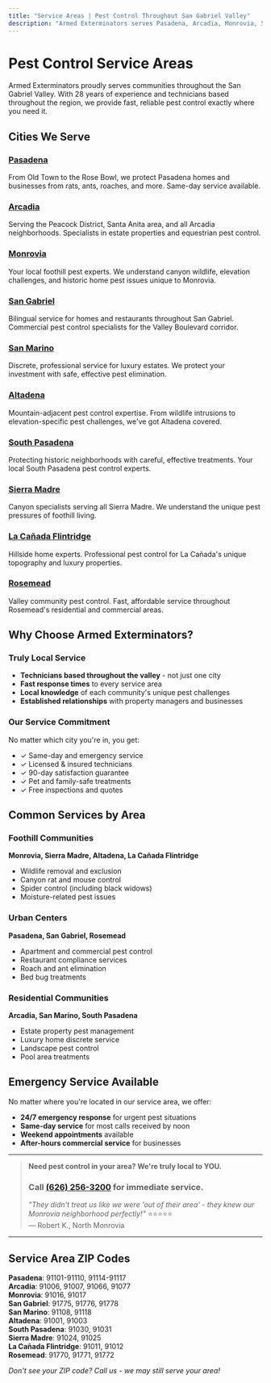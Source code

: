 ```yaml
---
title: "Service Areas | Pest Control Throughout San Gabriel Valley"
description: "Armed Exterminators serves Pasadena, Arcadia, Monrovia, San Gabriel & more. Family-owned local pest control. Same-day service. Call (626) 256-3200."
---
```


# Pest Control Service Areas

Armed Exterminators proudly serves communities throughout the San Gabriel Valley. With 28 years of experience and technicians based throughout the region, we provide fast, reliable pest control exactly where you need it.

## Cities We Serve

<div class="service-areas-grid">

### [Pasadena](/locations/pasadena/)
From Old Town to the Rose Bowl, we protect Pasadena homes and businesses from rats, ants, roaches, and more. Same-day service available.

### [Arcadia](/locations/arcadia/)
Serving the Peacock District, Santa Anita area, and all Arcadia neighborhoods. Specialists in estate properties and equestrian pest control.

### [Monrovia](/locations/monrovia/)
Your local foothill pest experts. We understand canyon wildlife, elevation challenges, and historic home pest issues unique to Monrovia.

### [San Gabriel](/locations/san-gabriel/)
Bilingual service for homes and restaurants throughout San Gabriel. Commercial pest control specialists for the Valley Boulevard corridor.

### [San Marino](/locations/san-marino/)
Discrete, professional service for luxury estates. We protect your investment with safe, effective pest elimination.

### [Altadena](/locations/altadena/)
Mountain-adjacent pest control expertise. From wildlife intrusions to elevation-specific pest challenges, we've got Altadena covered.

### [South Pasadena](/locations/south-pasadena/)
Protecting historic neighborhoods with careful, effective treatments. Your local South Pasadena pest control experts.

### [Sierra Madre](/locations/sierra-madre/)
Canyon specialists serving all Sierra Madre. We understand the unique pest pressures of foothill living.

### [La Cañada Flintridge](/locations/la-canada-flintridge/)
Hillside home experts. Professional pest control for La Cañada's unique topography and luxury properties.

### [Rosemead](/locations/rosemead/)
Valley community pest control. Fast, affordable service throughout Rosemead's residential and commercial areas.

</div>

## Why Choose Armed Exterminators?

### Truly Local Service
- **Technicians based throughout the valley** - not just one city
- **Fast response times** to every service area
- **Local knowledge** of each community's unique pest challenges
- **Established relationships** with property managers and businesses

### Our Service Commitment
No matter which city you're in, you get:
- ✓ Same-day and emergency service
- ✓ Licensed & insured technicians
- ✓ 90-day satisfaction guarantee
- ✓ Pet and family-safe treatments
- ✓ Free inspections and quotes

## Common Services by Area

### Foothill Communities
**Monrovia, Sierra Madre, Altadena, La Cañada Flintridge**
- Wildlife removal and exclusion
- Canyon rat and mouse control
- Spider control (including black widows)
- Moisture-related pest issues

### Urban Centers
**Pasadena, San Gabriel, Rosemead**
- Apartment and commercial pest control
- Restaurant compliance services
- Roach and ant elimination
- Bed bug treatments

### Residential Communities
**Arcadia, San Marino, South Pasadena**
- Estate property pest management
- Luxury home discrete service
- Landscape pest control
- Pool area treatments

## Emergency Service Available

No matter where you're located in our service area, we offer:
- **24/7 emergency response** for urgent pest situations
- **Same-day service** for most calls received by noon
- **Weekend appointments** available
- **After-hours commercial service** for businesses

---

> **Need pest control in your area? We're truly local to YOU.**  
> ### Call [(626) 256-3200](tel:6262563200) for immediate service.  
> 
> *"They didn't treat us like we were 'out of their area' - they knew our Monrovia neighborhood perfectly!"* ⭐⭐⭐⭐⭐  
> — Robert K., North Monrovia

---

## Service Area ZIP Codes

**Pasadena**: 91101-91110, 91114-91117  
**Arcadia**: 91006, 91007, 91066, 91077  
**Monrovia**: 91016, 91017  
**San Gabriel**: 91775, 91776, 91778  
**San Marino**: 91108, 91118  
**Altadena**: 91001, 91003  
**South Pasadena**: 91030, 91031  
**Sierra Madre**: 91024, 91025  
**La Cañada Flintridge**: 91011, 91012  
**Rosemead**: 91770, 91771, 91772

*Don't see your ZIP code? Call us - we may still serve your area!*